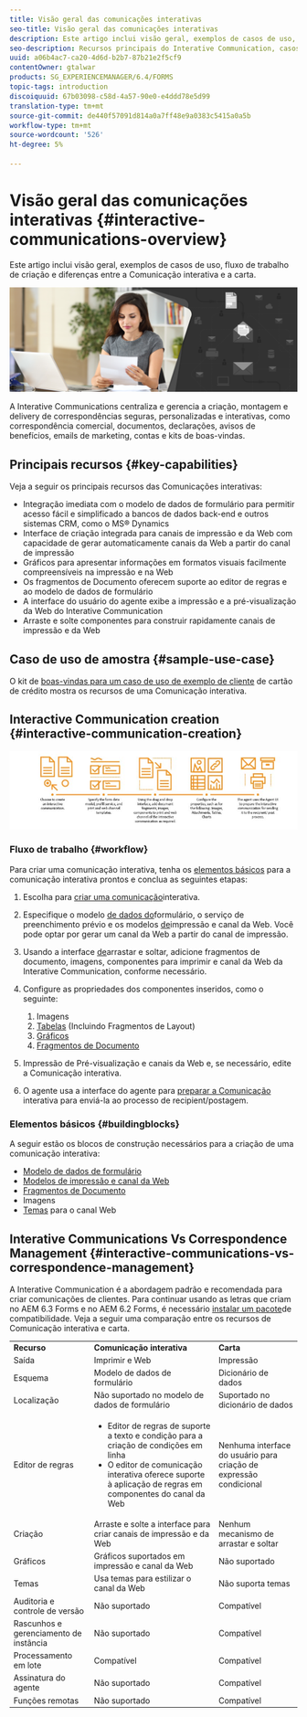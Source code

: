 ```yaml
---
title: Visão geral das comunicações interativas
seo-title: Visão geral das comunicações interativas
description: Este artigo inclui visão geral, exemplos de casos de uso, fluxo de trabalho de criação e diferenças entre a Comunicação interativa e a carta.
seo-description: Recursos principais do Interative Communication, casos de uso de amostra, fluxo de trabalho de criação e diferenças entre o Interative Communication e o Gerenciamento de correspondência
uuid: a06b4ac7-ca20-4d6d-b2b7-87b21e2f5cf9
contentOwner: gtalwar
products: SG_EXPERIENCEMANAGER/6.4/FORMS
topic-tags: introduction
discoiquuid: 67b03098-c58d-4a57-90e0-e4ddd78e5d99
translation-type: tm+mt
source-git-commit: de440f57091d814a0a7ff48e9a0383c5415a0a5b
workflow-type: tm+mt
source-wordcount: '526'
ht-degree: 5%

---
```



# Visão geral das comunicações interativas {#interactive-communications-overview}

Este artigo inclui visão geral, exemplos de casos de uso, fluxo de trabalho de criação e diferenças entre a Comunicação interativa e a carta.

![](do-not-localize/correspondence-management.png)

A Interative Communications centraliza e gerencia a criação, montagem e delivery de correspondências seguras, personalizadas e interativas, como correspondência comercial, documentos, declarações, avisos de benefícios, emails de marketing, contas e kits de boas-vindas.

## Principais recursos {#key-capabilities}

Veja a seguir os principais recursos das Comunicações interativas:

* Integração imediata com o modelo de dados de formulário para permitir acesso fácil e simplificado a bancos de dados back-end e outros sistemas CRM, como o MS® Dynamics
* Interface de criação integrada para canais de impressão e da Web com capacidade de gerar automaticamente canais da Web a partir do canal de impressão
* Gráficos para apresentar informações em formatos visuais facilmente compreensíveis na impressão e na Web
* Os fragmentos de Documento oferecem suporte ao editor de regras e ao modelo de dados de formulário
* A interface do usuário do agente exibe a impressão e a pré-visualização da Web do Interative Communication
* Arraste e solte componentes para construir rapidamente canais de impressão e da Web

## Caso de uso de amostra {#sample-use-case}

O kit de [boas-vindas para um caso de uso de exemplo de cliente](/help/forms/using/finance-reference-site-walkthrough.md#credit-card-application-walkthrough) de cartão de crédito mostra os recursos de uma Comunicação interativa.

## Interactive Communication creation  {#interactive-communication-creation}

![interative_Communication-01](assets/interactive_communication-01.jpg)

### Fluxo de trabalho {#workflow}

Para criar uma comunicação interativa, tenha os [elementos básicos](#buildingblocks) para a comunicação interativa prontos e conclua as seguintes etapas:

1. Escolha para [criar uma comunicação](/help/forms/using/create-interactive-communication.md)interativa.

1. Especifique o modelo [de dados do](/help/forms/using/data-integration.md)formulário, o serviço de preenchimento prévio e os modelos [de](/help/forms/using/web-channel-print-channel.md)impressão e canal da Web. Você pode optar por gerar um canal da Web a partir do canal de impressão.

1. Usando a interface [de](/help/forms/using/introduction-interactive-communication-authoring.md)arrastar e soltar, adicione fragmentos de documento, imagens, componentes para imprimir e canal da Web da Interative Communication, conforme necessário.
1. Configure as propriedades dos componentes inseridos, como o seguinte:

   1. Imagens
   1. [Tabelas](/help/forms/using/create-interactive-communication.md#tables) (Incluindo Fragmentos de Layout)
   1. [Gráficos](/help/forms/using/chart-component-interactive-communications.md)
   1. [Fragmentos de Documento](/help/forms/using/create-interactive-communication.md#document-fragment-properties)

1. Impressão de Pré-visualização e canais da Web e, se necessário, edite a Comunicação interativa.
1. O agente usa a interface do agente para [preparar a Comunicação](/help/forms/using/prepare-send-interactive-communication.md) interativa para enviá-la ao processo de recipient/postagem.

### Elementos básicos {#buildingblocks}

A seguir estão os blocos de construção necessários para a criação de uma comunicação interativa:

* [Modelo de dados de formulário](/help/forms/using/data-integration.md)
* [Modelos de impressão e canal da Web](/help/forms/using/web-channel-print-channel.md)
* [Fragmentos de Documento](/help/forms/using/document-fragments.md)
* Imagens
* [Temas](/help/forms/using/themes.md) para o canal Web

## Interative Communications Vs Correspondence Management {#interactive-communications-vs-correspondence-management}

A Interative Communication é a abordagem padrão e recomendada para criar comunicações de clientes. Para continuar usando as letras que criam no AEM 6.3 Forms e no AEM 6.2 Forms, é necessário [instalar um pacote](/help/forms/using/compatibility-package.md)de compatibilidade. Veja a seguir uma comparação entre os recursos de Comunicação interativa e carta.

<table> 
 <tbody>
  <tr>
   <td><strong>Recurso</strong></td> 
   <td><strong>Comunicação interativa</strong></td> 
   <td><strong>Carta</strong></td> 
  </tr>
  <tr>
   <td>Saída</td> 
   <td>Imprimir e Web</td> 
   <td>Impressão</td> 
  </tr>
  <tr>
   <td>Esquema</td> 
   <td>Modelo de dados de formulário </td> 
   <td>Dicionário de dados </td> 
  </tr>
  <tr>
   <td>Localização</td> 
   <td>Não suportado no modelo de dados de formulário</td> 
   <td>Suportado no dicionário de dados</td> 
  </tr>
  <tr>
   <td>Editor de regras</td> 
   <td>
    <ul> 
     <li>Editor de regras de suporte a texto e condição para a criação de condições em linha</li> 
     <li>O editor de comunicação interativa oferece suporte à aplicação de regras em componentes do canal da Web</li> 
    </ul> </td> 
   <td>Nenhuma interface do usuário para criação de expressão condicional</td> 
  </tr>
  <tr>
   <td>Criação  </td> 
   <td>Arraste e solte a interface para criar canais de impressão e da Web</td> 
   <td>Nenhum mecanismo de arrastar e soltar </td> 
  </tr>
  <tr>
   <td>Gráficos</td> 
   <td>Gráficos suportados em impressão e canal da Web</td> 
   <td>Não suportado</td> 
  </tr>
  <tr>
   <td>Temas</td> 
   <td>Usa temas para estilizar o canal da Web</td> 
   <td>Não suporta temas</td> 
  </tr>
  <tr>
   <td>Auditoria e controle de versão</td> 
   <td>Não suportado</td> 
   <td>Compatível</td> 
  </tr>
  <tr>
   <td>Rascunhos e gerenciamento de instância</td> 
   <td>Não suportado</td> 
   <td>Compatível</td> 
  </tr>
  <tr>
   <td>Processamento em lote</td> 
   <td>Compatível </td> 
   <td>Compatível</td> 
  </tr>
  <tr>
   <td>Assinatura do agente</td> 
   <td>Não suportado</td> 
   <td>Compatível</td> 
  </tr>
  <tr>
   <td>Funções remotas</td> 
   <td>Não suportado</td> 
   <td>Compatível</td> 
  </tr>
 </tbody>
</table>

